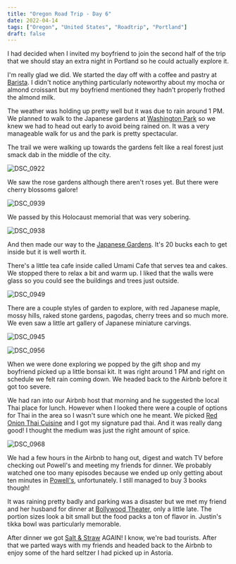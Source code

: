 ```yaml
---
title: "Oregon Road Trip - Day 6"
date: 2022-04-14
tags: ["Oregon", "United States", "Roadtrip", "Portland"]
draft: false
---
```


I had decided when I invited my boyfriend to join the second half of the trip that we should stay an extra night in Portland so he could actually explore it.

I'm really glad we did. We started the day off with a coffee and pastry at [Barista](https://baristapdx.com/). I didn't notice anything particularly noteworthy about my mocha or almond croissant but my boyfriend mentioned they hadn't properly frothed the almond milk.

The weather was holding up pretty well but it was due to rain around 1 PM. We planned to walk to the Japanese gardens at [Washington Park](https://explorewashingtonpark.org/) so we knew we had to head out early to avoid being rained on. It was a very manageable walk for us and the park is pretty spectacular.

The trail we were walking up towards the gardens felt like a real forest just smack dab in the middle of the city.

![DSC_0922](/images/DSC_0922.png)

We saw the rose gardens although there aren't roses yet. But there were cherry blossoms galore!

![DSC_0939](/images/DSC_0939.png)

We passed by this Holocaust memorial that was very sobering.

![DSC_0938](/images/DSC_0938.png)

And then made our way to the [Japanese Gardens](https://www.japanesegarden.com/). It's 20 bucks each to get inside but it is well worth it. 

There's a little tea cafe inside called Umami Cafe that serves tea and cakes. We stopped there to relax a bit and warm up. I liked that the walls were glass so you could see the buildings and trees just outside.

![DSC_0949](/images/DSC_0949.png)

There are a couple styles of garden to explore, with red Japanese maple, mossy hills, raked stone gardens, pagodas, cherry trees and so much more. We even saw a little art gallery of Japanese miniature carvings.

![DSC_0945](/images/DSC_0945.png)

![DSC_0956](/images/DSC_0956.png)

When we were done exploring we popped by the gift shop and my boyfriend picked up a little bonsai kit. It was right around 1 PM and right on schedule we felt rain coming down. We headed back to the Airbnb before it got too severe.

We had ran into our Airbnb host that morning and he suggested the local Thai place for lunch. However when I looked there were a couple of options for Thai in the area so I wasn't sure which one he meant. We picked [Red Onion Thai Cuisine](https://redonionthaicuisine.com/) and I got my signature pad thai. And it was really dang good! I thought the medium was just the right amount of spice.

![DSC_0968](/images/DSC_0968.png)

We had a few hours in the Airbnb to hang out, digest and watch TV before checking out Powell's and meeting my friends for dinner. We probably watched one too many episodes because we ended up only getting about ten minutes in [Powell's](https://www.powells.com/locations/powells-city-of-books), unfortunately. I still managed to buy 3 books though!

It was raining pretty badly and parking was a disaster but we met my friend and her husband for dinner at [Bollywood Theater](https://www.bollywoodtheaterpdx.com/), only a little late. The portion sizes look a bit small but the food packs a ton of flavor in. Justin's tikka bowl was particularly memorable.

After dinner we got [Salt & Straw](https://saltandstraw.com/) AGAIN! I know, we're bad tourists. After that we parted ways with my friends and headed back to the Airbnb to enjoy some of the hard seltzer I had picked up in Astoria.